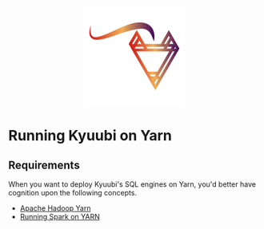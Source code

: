 <div align=center>

![](../imgs/kyuubi_logo_simple.png)

</div>

# Running Kyuubi on Yarn

## Requirements

When you want to deploy Kyuubi's SQL engines on Yarn, you'd better have cognition upon the following concepts.

- [Apache Hadoop Yarn](https://hadoop.apache.org/docs/current/hadoop-yarn/hadoop-yarn-site/YARN.html)
- [Running Spark on YARN](http://spark.apache.org/docs/latest/running-on-yarn.html)
